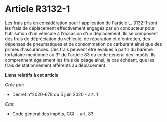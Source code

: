 # Article R3132-1

Les frais pris en considération pour l'application de l'article L. 3132-1 sont les frais de déplacement effectivement engagés
par un conducteur pour l'utilisation d'un véhicule à l'occasion d'un déplacement. Ils se composent des frais de dépréciation
du véhicule, de réparation et d'entretien, des dépenses de pneumatiques et de consommation de carburant ainsi que des primes
d'assurances. Ces frais peuvent être évalués à partir du barème forfaitaire mentionné au 3° de l'article 83 du code général
des impôts. Ils comprennent également les frais de péage ainsi, le cas échéant, que les frais de stationnement afférents au
déplacement.

**Liens relatifs à cet article**

_Créé par_:

  - Décret n°2020-678 du 5 juin 2020 - art. 1

_Cite_:

  - Code général des impôts, CGI. - art. 83
